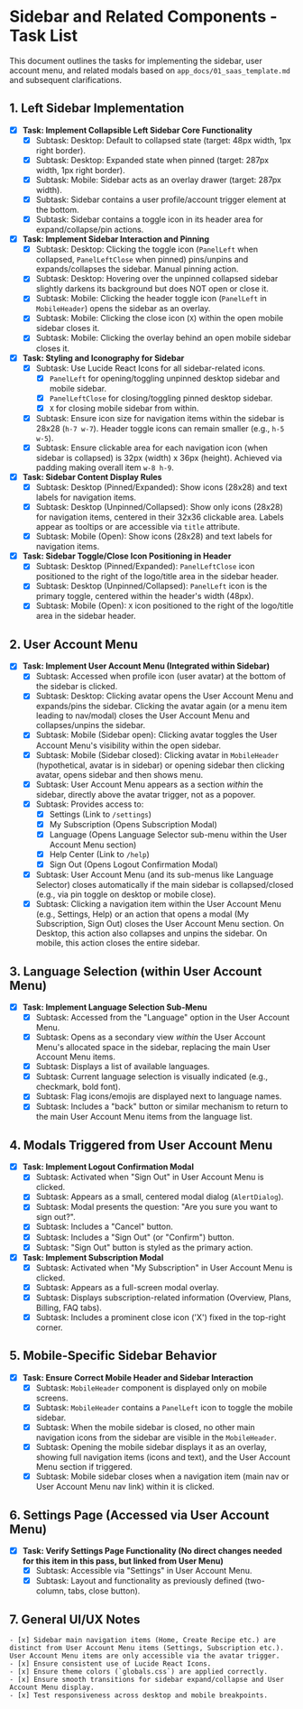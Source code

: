 # Sidebar and Related Components - Task List

This document outlines the tasks for implementing the sidebar, user account menu, and related modals based on `app_docs/01_saas_template.md` and subsequent clarifications.

## 1. Left Sidebar Implementation

- [x] **Task: Implement Collapsible Left Sidebar Core Functionality**
    - [x] Subtask: Desktop: Default to collapsed state (target: 48px width, 1px right border).
    - [x] Subtask: Desktop: Expanded state when pinned (target: 287px width, 1px right border).
    - [x] Subtask: Mobile: Sidebar acts as an overlay drawer (target: 287px width).
    - [x] Subtask: Sidebar contains a user profile/account trigger element at the bottom.
    - [x] Subtask: Sidebar contains a toggle icon in its header area for expand/collapse/pin actions.

- [x] **Task: Implement Sidebar Interaction and Pinning**
    - [x] Subtask: Desktop: Clicking the toggle icon (`PanelLeft` when collapsed, `PanelLeftClose` when pinned) pins/unpins and expands/collapses the sidebar. Manual pinning action.
    - [x] Subtask: Desktop: Hovering over the unpinned collapsed sidebar slightly darkens its background but does NOT open or close it.
    - [x] Subtask: Mobile: Clicking the header toggle icon (`PanelLeft` in `MobileHeader`) opens the sidebar as an overlay.
    - [x] Subtask: Mobile: Clicking the close icon (`X`) within the open mobile sidebar closes it.
    - [x] Subtask: Mobile: Clicking the overlay behind an open mobile sidebar closes it.

- [x] **Task: Styling and Iconography for Sidebar**
    - [x] Subtask: Use Lucide React Icons for all sidebar-related icons.
        - [x] `PanelLeft` for opening/toggling unpinned desktop sidebar and mobile sidebar.
        - [x] `PanelLeftClose` for closing/toggling pinned desktop sidebar.
        - [x] `X` for closing mobile sidebar from within.
    - [x] Subtask: Ensure icon size for navigation items within the sidebar is 28x28 (`h-7 w-7`). Header toggle icons can remain smaller (e.g., `h-5 w-5`).
    - [x] Subtask: Ensure clickable area for each navigation icon (when sidebar is collapsed) is 32px (width) x 36px (height). Achieved via padding making overall item `w-8 h-9`.

- [x] **Task: Sidebar Content Display Rules**
    - [x] Subtask: Desktop (Pinned/Expanded): Show icons (28x28) and text labels for navigation items.
    - [x] Subtask: Desktop (Unpinned/Collapsed): Show only icons (28x28) for navigation items, centered in their 32x36 clickable area. Labels appear as tooltips or are accessible via `title` attribute.
    - [x] Subtask: Mobile (Open): Show icons (28x28) and text labels for navigation items.

- [x] **Task: Sidebar Toggle/Close Icon Positioning in Header**
    - [x] Subtask: Desktop (Pinned/Expanded): `PanelLeftClose` icon positioned to the right of the logo/title area in the sidebar header.
    - [x] Subtask: Desktop (Unpinned/Collapsed): `PanelLeft` icon is the primary toggle, centered within the header's width (48px).
    - [x] Subtask: Mobile (Open): `X` icon positioned to the right of the logo/title area in the sidebar header.

## 2. User Account Menu

- [x] **Task: Implement User Account Menu (Integrated within Sidebar)**
    - [x] Subtask: Accessed when profile icon (user avatar) at the bottom of the sidebar is clicked.
    - [x] Subtask: Desktop: Clicking avatar opens the User Account Menu and expands/pins the sidebar. Clicking the avatar again (or a menu item leading to nav/modal) closes the User Account Menu and collapses/unpins the sidebar.
    - [x] Subtask: Mobile (Sidebar open): Clicking avatar toggles the User Account Menu's visibility within the open sidebar.
    - [x] Subtask: Mobile (Sidebar closed): Clicking avatar in `MobileHeader` (hypothetical, avatar is in sidebar) or opening sidebar then clicking avatar, opens sidebar and then shows menu.
    - [x] Subtask: User Account Menu appears as a section *within* the sidebar, directly above the avatar trigger, not as a popover.
    - [x] Subtask: Provides access to:
        - [x] Settings (Link to `/settings`)
        - [x] My Subscription (Opens Subscription Modal)
        - [x] Language (Opens Language Selector sub-menu within the User Account Menu section)
        - [x] Help Center (Link to `/help`)
        - [x] Sign Out (Opens Logout Confirmation Modal)
    - [x] Subtask: User Account Menu (and its sub-menus like Language Selector) closes automatically if the main sidebar is collapsed/closed (e.g., via pin toggle on desktop or mobile close).
    - [x] Subtask: Clicking a navigation item within the User Account Menu (e.g., Settings, Help) or an action that opens a modal (My Subscription, Sign Out) closes the User Account Menu section. On Desktop, this action also collapses and unpins the sidebar. On mobile, this action closes the entire sidebar.

## 3. Language Selection (within User Account Menu)

- [x] **Task: Implement Language Selection Sub-Menu**
    - [x] Subtask: Accessed from the "Language" option in the User Account Menu.
    - [x] Subtask: Opens as a secondary view *within* the User Account Menu's allocated space in the sidebar, replacing the main User Account Menu items.
    - [x] Subtask: Displays a list of available languages.
    - [x] Subtask: Current language selection is visually indicated (e.g., checkmark, bold font).
    - [x] Subtask: Flag icons/emojis are displayed next to language names.
    - [x] Subtask: Includes a "back" button or similar mechanism to return to the main User Account Menu items from the language list.

## 4. Modals Triggered from User Account Menu

- [x] **Task: Implement Logout Confirmation Modal**
    - [x] Subtask: Activated when "Sign Out" in User Account Menu is clicked.
    - [x] Subtask: Appears as a small, centered modal dialog (`AlertDialog`).
    - [x] Subtask: Modal presents the question: "Are you sure you want to sign out?".
    - [x] Subtask: Includes a "Cancel" button.
    - [x] Subtask: Includes a "Sign Out" (or "Confirm") button.
    - [x] Subtask: "Sign Out" button is styled as the primary action.

- [x] **Task: Implement Subscription Modal**
    - [x] Subtask: Activated when "My Subscription" in User Account Menu is clicked.
    - [x] Subtask: Appears as a full-screen modal overlay.
    - [x] Subtask: Displays subscription-related information (Overview, Plans, Billing, FAQ tabs).
    - [x] Subtask: Includes a prominent close icon ('X') fixed in the top-right corner.

## 5. Mobile-Specific Sidebar Behavior

- [x] **Task: Ensure Correct Mobile Header and Sidebar Interaction**
    - [x] Subtask: `MobileHeader` component is displayed only on mobile screens.
    - [x] Subtask: `MobileHeader` contains a `PanelLeft` icon to toggle the mobile sidebar.
    - [x] Subtask: When the mobile sidebar is closed, no other main navigation icons from the sidebar are visible in the `MobileHeader`.
    - [x] Subtask: Opening the mobile sidebar displays it as an overlay, showing full navigation items (icons and text), and the User Account Menu section if triggered.
    - [x] Subtask: Mobile sidebar closes when a navigation item (main nav or User Account Menu nav link) within it is clicked.

## 6. Settings Page (Accessed via User Account Menu)
- [x] **Task: Verify Settings Page Functionality (No direct changes needed for this item in this pass, but linked from User Menu)**
    - [x] Subtask: Accessible via "Settings" in User Account Menu.
    - [x] Subtask: Layout and functionality as previously defined (two-column, tabs, close button).

## 7. General UI/UX Notes
    - [x] Sidebar main navigation items (Home, Create Recipe etc.) are distinct from User Account Menu items (Settings, Subscription etc.). User Account Menu items are only accessible via the avatar trigger.
    - [x] Ensure consistent use of Lucide React Icons.
    - [x] Ensure theme colors (`globals.css`) are applied correctly.
    - [x] Ensure smooth transitions for sidebar expand/collapse and User Account Menu display.
    - [x] Test responsiveness across desktop and mobile breakpoints.
```